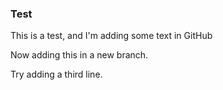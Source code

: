 ### Test
This is a test, and I'm adding some text in GitHub

Now adding this in a new branch.

Try adding a third line.
